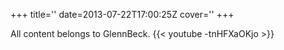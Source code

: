 +++
title=''
date=2013-07-22T17:00:25Z
cover=''
+++

All content belongs to GlennBeck.
{{< youtube -tnHFXaOKjo >}}
